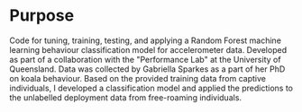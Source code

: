 # Purpose
Code for tuning, training, testing, and applying a Random Forest machine learning behaviour classification model for accelerometer data. Developed as part of a collaboration with the "Performance Lab" at the University of Queensland. Data was collected by Gabriella Sparkes as a part of her PhD on koala behaviour. Based on the provided training data from captive individuals, I developed a classification model and applied the predictions to the unlabelled deployment data from free-roaming individuals.
